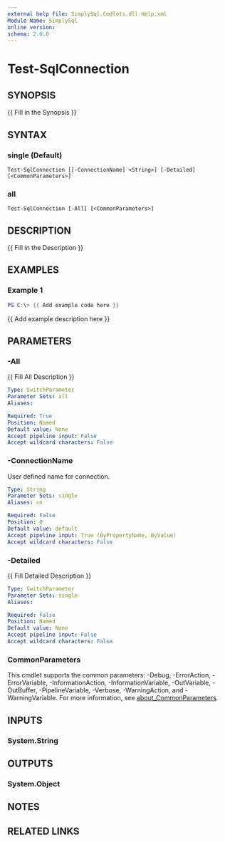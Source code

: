```yaml
---
external help file: SimplySql.Cmdlets.dll-Help.xml
Module Name: SimplySql
online version:
schema: 2.0.0
---
```


# Test-SqlConnection

## SYNOPSIS
{{ Fill in the Synopsis }}

## SYNTAX

### single (Default)
```
Test-SqlConnection [[-ConnectionName] <String>] [-Detailed] [<CommonParameters>]
```

### all
```
Test-SqlConnection [-All] [<CommonParameters>]
```

## DESCRIPTION
{{ Fill in the Description }}

## EXAMPLES

### Example 1
```powershell
PS C:\> {{ Add example code here }}
```

{{ Add example description here }}

## PARAMETERS

### -All
{{ Fill All Description }}

```yaml
Type: SwitchParameter
Parameter Sets: all
Aliases:

Required: True
Position: Named
Default value: None
Accept pipeline input: False
Accept wildcard characters: False
```

### -ConnectionName
User defined name for connection.

```yaml
Type: String
Parameter Sets: single
Aliases: cn

Required: False
Position: 0
Default value: default
Accept pipeline input: True (ByPropertyName, ByValue)
Accept wildcard characters: False
```

### -Detailed
{{ Fill Detailed Description }}

```yaml
Type: SwitchParameter
Parameter Sets: single
Aliases:

Required: False
Position: Named
Default value: None
Accept pipeline input: False
Accept wildcard characters: False
```

### CommonParameters
This cmdlet supports the common parameters: -Debug, -ErrorAction, -ErrorVariable, -InformationAction, -InformationVariable, -OutVariable, -OutBuffer, -PipelineVariable, -Verbose, -WarningAction, and -WarningVariable. For more information, see [about_CommonParameters](http://go.microsoft.com/fwlink/?LinkID=113216).

## INPUTS

### System.String
## OUTPUTS

### System.Object
## NOTES

## RELATED LINKS
